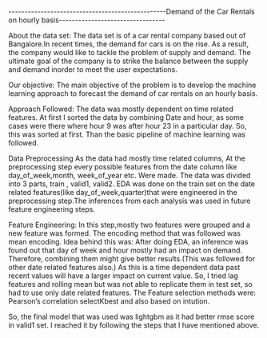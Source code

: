 

-------------------------------------------------Demand of the Car Rentals on hourly basis---------------------------------

About the data set:
 The data set is of a car rental company based out of Bangalore.In recent times, the demand for cars is on the rise. As a result, the company would like to tackle the problem of supply and demand. The ultimate goal of the company is to strike the balance between the supply and demand inorder to meet the user expectations. 

Our objective:
The main objective of the problem is to develop the machine learning approach to forecast the demand of car rentals on an hourly basis.

Approach Followed:
The data was mostly dependent on time related features. At first I sorted the data by combining 
Date and hour, as some cases were there where hour 9 was after hour 23 in a particular day. So, this was sorted at first. Than the basic pipeline of machine learning was followed.  

Data Preprocessing
As the data had mostly time related columns, At the preprocessing step every possible features from the date column like day_of_week,month, week_of_year etc. Were made.
The data was divided into 3 parts, train , valid1, valid2. 
EDA was done on the train set on the date related features(like day_of_week,quarter)that were engineered in the preprocessing step.The inferences from each analysis was used in future feature engineering steps.

Feature Engineering:
In this step,mostly two features were grouped and a new feature was formed. The encoding method that was followed was mean encoding.
Idea behind this was: After doing EDA, an inference was found out that day of week and hour mostly had an impact on demand. Therefore, combining them might give better results.(This was followed for other date related features also.)
As this is a time dependent data past recent values will have a larger impact on current value. So, I tried lag features and rolling mean but was not able to replicate them in test set, so had to use only date related features.
The Feature selection methods were: Pearson’s correlation selectKbest and also based on intution.

So, the final model that was used was lightgbm as it had better rmse score in valid1 set. I reached it by following the steps that I have mentioned above.




   
